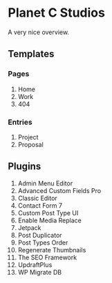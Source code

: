 # Planet C Studios

A very nice overview.

## Templates

### Pages

1. Home
2. Work
3. 404

### Entries

1. Project
2. Proposal

## Plugins

1. Admin Menu Editor
2. Advanced Custom Fields Pro
3. Classic Editor
4. Contact Form 7
5. Custom Post Type UI
6. Enable Media Replace
7. Jetpack
8. Post Duplicator
9. Post Types Order
10. Regenerate Thumbnails
11. The SEO Framework
12. UpdraftPlus
13. WP Migrate DB